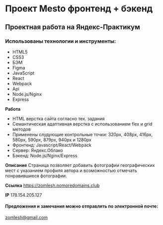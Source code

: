 # Проект Mesto фронтенд + бэкенд

## Проектная работа на Яндекс-Практикум

### Использованы технологии и инструменты:
* HTML5
* CSS3
* БЭМ
* Figma
* JavaScript
* React
* Webpack
* Api
* Node.js/Nginx
* Express


**Работа**
* HTML верстка сайта согласно тех. задания
* Семантическая адаптивная верстка с использованием flex и grid методов
* Применены слудующие контрольные точки: 320px, 408px, 416px, 580px, 590px, 879px, 940px и 1280px
* Фронтенд: Javascript/React/Webpack
* Сервер: Яндекс.Облако
* Бэкенд: Node.js/Nginx/Express


**Описание**
Страница позволяет добавить фотографии географических мест с указанием профиля автора и возможностью отмечать понравившиеся фотографии.

**Ссылка**
https://zomlesh.nomoredomains.club

**IP**
178.154.205.127

#### Предложения и замечания можно отправлять по электронной почте:
zomlesh@gmail.com

